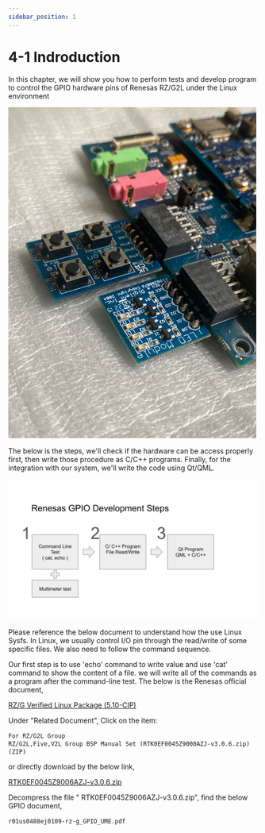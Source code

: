 ```yaml
---
sidebar_position: 1
---
```


# 4-1 Indroduction

In this chapter, we will show you how to perform tests and develop program to control the GPIO hardware pins of Renesas RZ/G2L under the Linux environment

![RZG2L_PMOD](./image/RZG2L_PMOD.JPG)

The below is the steps, we'll check if the hardware can be access properly first, then write those procedure as C/C++ programs. Finally, for the integration with our system, we'll write the code using Qt/QML.  

![GPIO_steps](./image/GPIO_steps.png)

Please reference the below document to understand how the use Linux Sysfs.
In Linux, we usually control I/O pin through the read/write of some specific files. We also need to follow the command sequence.  

Our first step is to use 'echo' command to write value and use 'cat' command to show the content of a file. we will write all of the commands as a program after the command-line test. The below is the Renesas official document,  

[RZ/G Verified Linux Package (5.10-CIP)](
https://www.renesas.com/en/products/microcontrollers-microprocessors/rz-mpus/rzg-linux-platform/rzg-marketplace/verified-linux-package/rzg-verified-linux-package#Download)

Under "Related Document", Click on the item:  

```text
For RZ/G2L Group
RZ/G2L,Five,V2L Group BSP Manual Set (RTK0EF0045Z9000AZJ-v3.0.6.zip) (ZIP)
```

or directly download by the below link,

[RTK0EF0045Z9006AZJ-v3.0.6.zip](https://www.renesas.com/en/document/mas/rzg2-group-bsp-manual-set?r=1597481)

Decompress the file " RTK0EF0045Z9006AZJ-v3.0.6.zip", find the below GPIO document,

```text
r01us0488ej0109-rz-g_GPIO_UME.pdf
```
